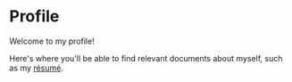 # Profile

Welcome to my profile!

Here's where you'll be able to find relevant documents about myself, such as my [résumé](./HENG_YONG_SHER_DARRIC.pdf).
